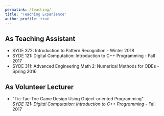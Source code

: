 ```yaml
---
permalink: /teaching/
title: "Teaching Experience"
author_profile: true
---
```


## As Teaching Assistant
* SYDE 372: Introduction to Pattern Recognition - Winter 2018
* SYDE 121: Digital Computation: Introduction to C++ Programming - Fall 2017
* SYDE 311: Advanced Engineering Math 2: Numerical Methods for ODEs - Spring 2016

## As Volunteer Lecturer
* "Tic-Tac-Toe Game Design Using Object-oriented Programming"  
_SYDE 121: Digital Computation: Introduction to C++ Programming_ - Fall 2017

